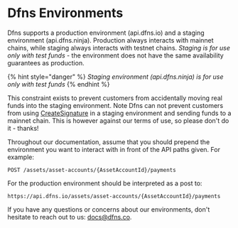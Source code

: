 # Dfns Environments

Dfns supports a production environment (api.dfns.io) and a staging environment (api.dfns.ninja). Production always interacts with mainnet chains, while staging always interacts with testnet chains. _Staging is for use only with test funds_ - the environment does not have the same availability guarantees as production.

{% hint style="danger" %}
_Staging environment (api.dfns.ninja) is for use only with test funds_
{% endhint %}

This constraint exists to prevent customers from accidentally moving real funds into the staging environment. Note Dfns can not prevent customers from using [CreateSignature](../api-docs/deprecated-apis/low-level-api-keys-and-transactions/transaction-execution/createsignature.md) in a staging environment and sending funds to a mainnet chain. This is however against our terms of use, so please don't do it - thanks!

Throughout our documentation, assume that you should prepend the environment you want to interact with in front of the API paths given. For example:

`POST /assets/asset-accounts/{AssetAccountId}/payments`

For the production environment should be interpreted as a post to:

`https://api.dfns.io/assets/asset-accounts/{AssetAccountId}/payments`

If you have any questions or concerns about our environments, don't hesitate to reach out to us: [docs@dfns.co](https://email:docs@dfns.co).
